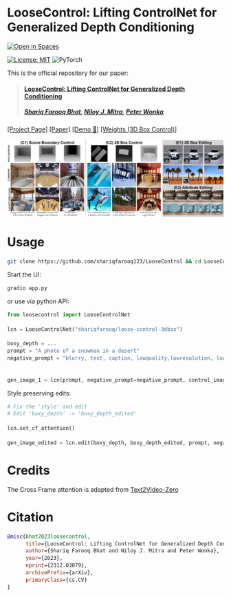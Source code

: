 # LooseControl: Lifting ControlNet for Generalized Depth Conditioning
[![Open in Spaces](https://huggingface.co/datasets/huggingface/badges/raw/main/open-in-hf-spaces-sm.svg)](https://huggingface.co/spaces/shariqfarooq/LooseControl)

[![License: MIT](https://img.shields.io/badge/License-MIT-green.svg)](https://opensource.org/licenses/MIT) ![PyTorch](https://img.shields.io/badge/PyTorch_v1.10.1-EE4C2C?&logo=pytorch&logoColor=white) 

This is the official repository for our paper:
>#### [LooseControl: Lifting ControlNet for Generalized Depth Conditioning](#)
> ##### [Shariq Farooq Bhat](https://shariqfarooq123.github.io), [Niloy J. Mitra](http://www0.cs.ucl.ac.uk/staff/n.mitra/), [Peter Wonka](http://peterwonka.net/) 


[[Project Page]](https://shariqfarooq123.github.io/loose-control/) [[Paper]](https://arxiv.org/abs/2312.03079) [[Demo 🤗]](https://huggingface.co/spaces/shariqfarooq/LooseControl) [[Weights (3D Box Control)]](https://huggingface.co/shariqfarooq/loose-control-3dbox)

![teaser](assets/looseControl_teaser.png)

# Usage
```bash
git clone https://github.com/shariqfarooq123/LooseControl && cd LooseControl
```

Start the UI:
```python
gradio app.py
```

or use via python API:

```python
from loosecontrol import LooseControlNet

lcn = LooseControlNet("shariqfarooq/loose-control-3dbox")

boxy_depth = ...
prompt = "A photo of a snowman in a desert"
negative_prompt = "blurry, text, caption, lowquality,lowresolution, low res, grainy, ugly"


gen_image_1 = lcn(prompt, negative_prompt=negative_prompt, control_image=boxy_depth)

```

Style preserving edits:
```python
# Fix the 'style' and edit
# Edit 'boxy_depth' -> 'boxy_depth_edited'

lcn.set_cf_attention()

gen_image_edited = lcn.edit(boxy_depth, boxy_depth_edited, prompt, negative_prompt=negative_prompt)
```

# Credits
The Cross Frame attention is adapted from [Text2Video-Zero](https://github.com/Picsart-AI-Research/Text2Video-Zero)

# Citation

```bibtex
@misc{bhat2023loosecontrol,
      title={LooseControl: Lifting ControlNet for Generalized Depth Conditioning}, 
      author={Shariq Farooq Bhat and Niloy J. Mitra and Peter Wonka},
      year={2023},
      eprint={2312.03079},
      archivePrefix={arXiv},
      primaryClass={cs.CV}
}
```
